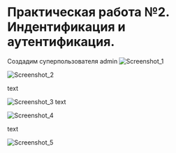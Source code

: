 # Практическая работа №2. Индентификация и аутентификация.
Создадим суперпользователя  admin
![Screenshot_1](https://github.com/smallrus-web/prz2/assets/71121962/ecd8d5aa-006c-41a0-a9c3-bbd3a4e877a8)


![Screenshot_2](https://github.com/smallrus-web/prz2/assets/71121962/92ba33b4-e101-4d0e-a787-72cac2450e22)

text


![Screenshot_3](https://github.com/smallrus-web/prz2/assets/71121962/496c17e5-0e25-401d-a2a9-5d75549b9c0d)
text



![Screenshot_4](https://github.com/smallrus-web/prz2/assets/71121962/5b066c6b-23e2-4a49-ad03-e743996142e4)

text


![Screenshot_5](https://github.com/smallrus-web/prz2/assets/71121962/15b7886a-6bf4-4644-ad74-078d63ccbbed)
